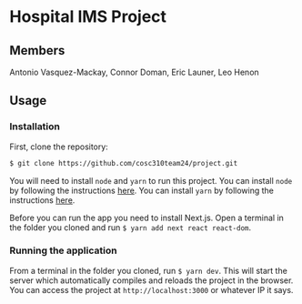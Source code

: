 # Hospital IMS Project

## Members

Antonio Vasquez-Mackay, Connor Doman, Eric Launer, Leo Henon

## Usage

### Installation

First, clone the repository:

```bash
$ git clone https://github.com/cosc310team24/project.git
```

You will need to install `node` and `yarn` to run this project. You can install `node` by following the instructions [here](https://nodejs.org/en/download/). You can install `yarn` by following the instructions [here](https://yarnpkg.com/en/docs/install).

Before you can run the app you need to install Next.js. Open a terminal in the folder you cloned and run `$ yarn add next react react-dom`.

### Running the application

From a terminal in the folder you cloned, run `$ yarn dev`. This will start the server which automatically compiles and reloads the project in the browser. You can access the project at `http://localhost:3000` or whatever IP it says.
